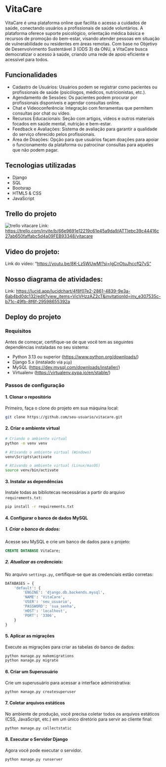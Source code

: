 # VitaCare
VitaCare é uma plataforma online que facilita o acesso a cuidados de saúde, conectando usuários a profissionais de saúde voluntários. A plataforma oferece suporte psicológico, orientação médica básica e recursos de promoção do bem-estar, visando atender pessoas em situação de vulnerabilidade ou residentes em áreas remotas. Com base no Objetivo de Desenvolvimento Sustentável 3 (ODS 3) da ONU, a VitaCare busca democratizar o acesso à saúde, criando uma rede de apoio eficiente e acessível para todos.

## Funcionalidades
- Cadastro de Usuários: Usuários podem se registrar como pacientes ou profissionais de saúde (psicólogos, médicos, nutricionistas, etc.).
- Agendamento de Sessões: Os pacientes podem procurar por profissionais disponíveis e agendar consultas online.
- Chat e Videoconferência: Integração com ferramentas que permitem consultas por chat ou vídeo.
- Recursos Educacionais: Seção com artigos, vídeos e outros materiais focados em saúde mental, nutrição e bem-estar.
- Feedback e Avaliações: Sistema de avaliação para garantir a qualidade do serviço oferecido pelos profissionais.
- Área de Doações: Opção para que usuários façam doações para apoiar o funcionamento da plataforma ou patrocinar consultas para aqueles que não podem pagar.

## Tecnologias utilizadas
- Django
- SQL
- Bootsrap
- HTML5 & CSS
- JavaScript

## Trello do projeto
![trello vitacare](https://github.com/user-attachments/assets/72961577-d0af-4bfb-9d15-cc47706c6ce4)
Link: https://trello.com/invite/b/66e9691e12219c61e45a9da9/ATTIebc39c44416c27ab650faffabc5d4a09FEB93348/vitacare

## Video do projeto:
Link do vídeo: “https://youtu.be/8K-Lz5WUwMI?si=lgCnOtuJhccfQ7vS“

## Nosso diagrama de atividades:
Link: https://lucid.app/lucidchart/4f8f07e2-2861-4839-9e3a-6ab4bd0dc132/edit?view_items=VicVHzzAZ2cT&invitationId=inv_e307535c-b71c-49fb-8f6f-29598655392a

## Deploy do projeto
### Requisitos
Antes de começar, certifique-se de que você tem as seguintes dependências instaladas no seu sistema:
- Python 3.13 ou superior (https://www.python.org/downloads/)
- Django 5.x (instalado via `pip`)
- MySQL (https://dev.mysql.com/downloads/installer/)
- Virtualenv (https://virtualenv.pypa.io/en/stable/)

### Passos de configuração
#### 1. Clonar o repositório
Primeiro, faça o clone do projeto em sua máquina local:
```bash
git clone https://github.com/seu-usuario/vitacare.git
```
#### 2. Criar o ambiente virtual
```bash
# Criando o ambiente virtual
python -m venv venv
```
```bash
# Ativando o ambiente virtual (Windows)
venv\Scripts\activate
```
```bash
# Ativando o ambiente virtual (Linux/macOS)
source venv/bin/activate
```

#### 3. Instalar as dependências
Instale todas as bibliotecas necessárias a partir do arquivo `requirements.txt`:
```bash
pip install -r requirements.txt
```

#### 4. Configurar o banco de dados MySQL
  ##### 1. Criar o banco de dados: 
  Acesse seu MySQL e crie um banco de dados para o projeto:
  ```sql
  CREATE DATABASE VitaCare;
  ```

  ##### 2. Atualizar as credenciais:
  No arquivo `settings.py`, certifique-se que as credenciais estão corretas:
  ```python
  DATABASES = {
      'default': {
          'ENGINE': 'django.db.backends.mysql',
          'NAME': 'VitaCare',
          'USER': 'seu_usuario',
          'PASSWORD': 'sua_senha',
          'HOST': 'localhost',
          'PORT': '3306',
      }
  }
  ```
#### 5. Aplicar as migrações
Execute as migrações para criar as tabelas do banco de dados:
```bash
python manage.py makemigrations
python manage.py migrate
```

#### 6. Criar um Superusuário
Crie um superusuário para acessar a interface administrativa:
```bash
python manage.py createsuperuser
```

#### 7. Coletar arquivos estáticos
No ambiente de produção, você precisa coletar todos os arquivos estáticos (CSS, JavaScript, etc.) em um único diretório para servir ao cliente final:
```bash
python manage.py collectstatic
```

#### 8. Executar o Servidor Django
Agora você pode executar o servidor.
```bash
python manage.py runserver
```


